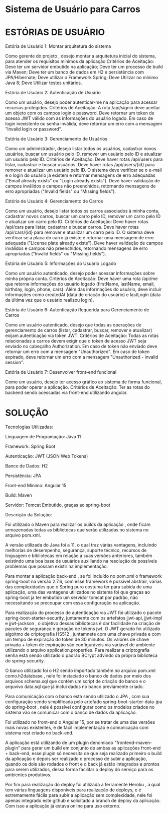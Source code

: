 # Sistema de Usuário para Carros

# ESTÓRIAS DE USUÁRIO

Estória de Usuário 1: Montar arquitetura do sistema

Como gerente do projeto , desejo montar a arquitetura inicial do sistema, para atender os requisitos mínimos da aplicação
Critérios de Aceitação: 
Deve ter um servidor embutido na aplicação;
Deve ter um processo de build via Maven;
Deve ter um banco de dados em H2 e persistência com JPA/Hibernate;
Deve utilizar o Framework Spring;
Deve Utilizar no mínimo Java 8;
Deve Utilizar testes unitários.

Estória de Usuário 2: Autenticação de Usuário

Como um usuário, desejo poder autenticar-me na aplicação para acessar recursos protegidos.
Critérios de Aceitação:
A rota /api/signin deve aceitar um objeto com os campos login e password.
Deve retornar um token de acesso JWT válido com as informações do usuário logado.
Em caso de login inexistente ou senha inválida, deve retornar um erro com a mensagem "Invalid login or password".

Estória de Usuário 3: Gerenciamento de Usuários

Como um administrador, desejo listar todos os usuários, cadastrar novos usuários, buscar um usuário pelo ID, remover um usuário pelo ID e atualizar um usuário pelo ID.
Critérios de Aceitação:
Deve haver rotas /api/users para listar, cadastrar e buscar usuários.
Deve haver rotas /api/users/{id} para remover e atualizar um usuário pelo ID.
O sistema deve verificar se o e-mail e o login do usuário já existem e retornar mensagens de erro adequadas ("Email already exists" ou "Login already exists").
Deve haver validação de campos inválidos e campos não preenchidos, retornando mensagens de erro apropriadas ("Invalid fields" ou "Missing fields").

Estória de Usuário 4: Gerenciamento de Carros

Como um usuário, desejo listar todos os carros associados à minha conta, cadastrar novos carros, buscar um carro pelo ID, remover um carro pelo ID e atualizar um carro pelo ID.
Critérios de Aceitação:
Deve haver rotas /api/cars para listar, cadastrar e buscar carros.
Deve haver rotas /api/cars/{id} para remover e atualizar um carro pelo ID.
O sistema deve verificar se a placa do carro já existe e retornar uma mensagem de erro adequada ("License plate already exists").
Deve haver validação de campos inválidos e campos não preenchidos, retornando mensagens de erro apropriadas ("Invalid fields" ou "Missing fields").

Estória de Usuário 5: Informações do Usuário Logado

Como um usuário autenticado, desejo poder acessar informações sobre minha própria conta.
Critérios de Aceitação:
Deve haver uma rota /api/me que retorne informações do usuário logado (firstName, lastName, email, birthday, login, phone, cars).
Além das informações do usuário, deve incluir informações como createdAt (data de criação do usuário) e lastLogin (data da última vez que o usuário realizou login).

Estória de Usuário 6: Autenticação Requerida para Gerenciamento de Carros

Como um usuário autenticado, desejo que todas as operações de gerenciamento de carros (listar, cadastrar, buscar, remover e atualizar) exijam autenticação via token JWT.
Critérios de Aceitação:
Todas as rotas relacionadas a carros devem exigir que o token de acesso JWT seja enviado no cabeçalho Authorization.
Em caso de token não enviado deve retornar um erro com a mensagem "Unauthorized".
Em caso de token expirado, deve retornar um erro com a mensagem "Unauthorized - invalid session".

Estória de Usuário 7: Desenvolver front-end funcional

Como um usuário, desejo ter acesso gráfico ao sistema de forma funcional, para poder operar a aplicação.
Critérios de Aceitação:
Ter as rotas do backend sendo acessadas via front-end utilizando angular.

# SOLUÇÃO
Tecnologias Utilizadas:

Linguagem de Programação: Java 11

Framework: Spring Boot

Autenticação: JWT (JSON Web Tokens)

Banco de Dados: H2

Persistência: JPA

Front-end Mínimo: Angular 15

Build: Maven

Servidor: Tomcat Embutido, graças ao spring-boot

Descrição da Solução:

Foi utilizado o Maven para realizar os builds da aplicação , onde ficam armazenadas todas as bibliotecas que serão utilizadas no sistema no arquivo pom.xml.

A versão utilizada do Java foi a 11, o qual traz várias vantagens, incluindo melhorias de desempenho, segurança, suporte técnico, recursos de linguagem e bibliotecas em relação a suas versões anteriores, também existindo uma boa base de usuários auxiliando na resolução de possíveis problemas que possam existir na implementação.

Para montar a aplicação back-end , se foi incluído no pom.xml o framework spring-boot na versão 2.7.6, com esse framework é possível abstrair, várias das complexidades que o Spring puro costuma ter para subida de uma aplicação, uma das vantagens utilizados no sistema foi que graças ao spring-boot ja ter embutido um servidor tomcat por padrão, não necessitando se precoupar com essa configuração na aplicação. 

Para realização do processo de autenticação via JWT foi utilizado o pacote spring-boot-starter-security, juntamente com os artefatos jjwt-api, jjwt-impl e jjwt-jackson , o objetivo dessas bibliotecas é dar facilidade na criação de pacotes de segurança e geração de tokens jwt. O JWT gerado foi utilizado algoitmo de criptografia HS512 , juntamnete com uma chave privada e com um tempo de expiração do token de 30 minutos. Os valores de chave privada + token de expiração são configuráveis via variável de ambiente utilizando o arquivo application.properties. Para realizar a criptografia senha está sendo utilizado o padrão BCrypt advindo da própria biblioteca do spring-security.

O banco utilizado foi o H2 sendo importado também no arquivo pom.xml como.h2database , nele foi instaciado o banco de dados por meio dos arquivos schema.sql que contém um script de criação do banco e o arquvivo data.sql que já inclui dados no banco previamente criado.

Para comunicação com o banco está sendo utilizado o JPA , com sua configuração sendo simplificada pelo artefado spring-boot-starter-data-jpa do spring-boot , nele é possível configurar como os modelos criados no sistema vão se comunicar com o banco de dados da aplicação.

Foi utilizado no front-end o Angular 15, por se tratar de uma das versões mais novas existentes, e de fácil implementação e comunicação com sistema rest criado no back-end.

A aplicação está utilizando de um plugin denomiado "frontend-maven-plugin" para gerar um build em conjunto de ambas as aplicações front-end + back-end, esse plugin só necessita de que seja realizado primeiro o build da aplicação e depois ser realizado o processo de subir a aplicação, quando os dois são rodados o front e o back já estão integrados e prontos para serem utilizados, dessa forma facilitar o deploy do serviço para os ambientes produtivos.

Por fim para realização do deploy foi utilizada a ferramente Heroku , a qual tem várias linguagens disponíveis para realização de deploys, e é extremamente fácila para subir a aplicação  sem complexidade, nele foi apenas integrado este github e solicitado a branch de deploy da aplicação. Com isso a aplicação já estava online para uso externo.


